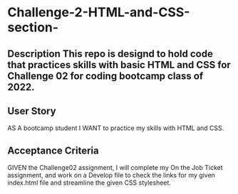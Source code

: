 # Challenge-2-HTML-and-CSS-section-

## Description This repo is designd to hold code that practices skills with basic HTML and CSS for Challenge 02 for coding bootcamp class of 2022. 

## User Story
AS A bootcamp student
I WANT to practice my skills with HTML and CSS.

## Acceptance Criteria
GIVEN the Challenge02 assignment, 
I will complete my On the Job Ticket assignment, 
and work on a Develop file to check the links for my given index.html file
and streamline the given CSS stylesheet. 
